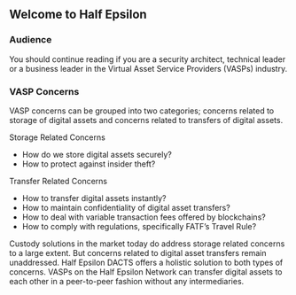 ## Welcome to Half Epsilon

### Audience

You should continue reading if you are a security architect, technical leader or a business leader in the Virtual Asset Service Providers (VASPs) industry. 

### VASP Concerns

VASP concerns can be grouped into two categories; concerns related to storage of digital assets and concerns related to transfers of digital assets. 

Storage Related Concerns

- How do we store digital assets securely? 
- How to protect against insider theft? 

Transfer Related Concerns

- How to transfer digital assets instantly? 
- How to maintain confidentiality of digital asset transfers? 
- How to deal with variable transaction fees offered by blockchains? 
- How to comply with regulations, specifically FATF’s Travel Rule? 

Custody solutions in the market today do address storage related concerns to a large extent. But concerns related to digital asset transfers remain unaddressed. Half Epsilon DACTS offers a holistic solution to both types of concerns. VASPs on the Half Epsilon Network can transfer digital assets to each other in a peer-to-peer fashion without any intermediaries.



